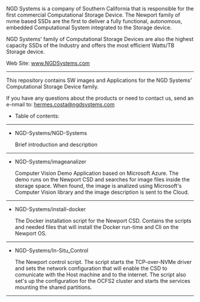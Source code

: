 NGD Systems is a company of Southern California that is responsible for the first commercial Computational Storage Device.
The Newport family of nvme based SSDs are the first to deliver a fully functional, autonomous, embedded Computational System integrated to the Storage device.

NGD Systems' family of Computational Storage Devices are also the highest capacity SSDs of the Industry and offers the 
most efficient Watts/TB Storage device.

Web Site: www.NGDSystems.com
*****************************

This repository contains SW images and Applications for the NGD Systems' Computational Storage Device family.

If you have any questions about the products or need to contact us, send an e-nmail to:
hermes.costa@ngdsystems.com

* Table of contents:
*********************
* NGD-Systems/NGD-Systems

    Brief introduction and description
    
*******************************************  
* NGD-Systems/imageanalizer

    Computer Vision Demo Application based on Microsoft Azure.
    The demo runs on the Newport CSD and searches for image files inside the storage space.
    When found, the image is analized using Microsoft's Computer Vision library and the image description is sent to the Cloud.
    
********************************************************************************************************************************  
* NGD-Systems/install-docker

    The Docker installation script for the Newport CSD. Contains the scripts and needed files that will install the Docker run-time and Cli on the 
    Newport OS.
    
********************************************************************************************************************************
* NGD-Systems/In-Situ_Control

    The Newport control script.
    The script starts the TCP-over-NVMe driver and sets the network configuration that will enable the CSD to comunicate with the Host machine and
    to the internet.
    The script also set's up the configuration for the OCFS2 cluster and starts the services mounting the shared partitions.
    
*********************************************************************************************************************************

